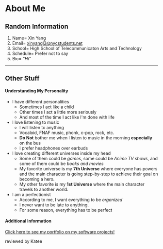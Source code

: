 # About Me

## Random Information
1. Name= Xin Yang
2. Email= xinyangl3@nycstudents.net
3. School= High School of Telecommunicaton Arts and Technology
4. Schedule= Prefer not to say
5. Bio= _"Hi"_
---
## Other Stuff
#### Understanding My Personality
* I have different personalities
    * Sometimes I act like a child
    * Other times I act a little more seriously
    * And most of the time I act like I'm done with life
* I love listening to music
    * I will listen to anything
    * Vocaloid, FNAF music, phonk, c-pop, rock, etc.
    * **Do Not** bother me when I listen to music in the morning **especially** on the bus
    * I prefer headphones over earbuds
* I love creating different universes inside my head
    * Some of them could be _games_, some could be _Anime TV shows_, and some of them could be _books and movies_
    * My favorite universe is my **7th Universe** where everyone has powers and the main character is going step-by-step to achieve their goal on becoming a hero.
    * My other favorite is my **1st Universe** where the main character travels to another world.
* I am a perfectionist
    * According to me, I want everything to be _organized_
    * I never want to be late to anything.
    * For some reason, everything has to be perfect

#### Additional Information
[Click here to see my portfolio on my software projects!](https://xinyangl5722.github.io/)

reviewed by Katee

